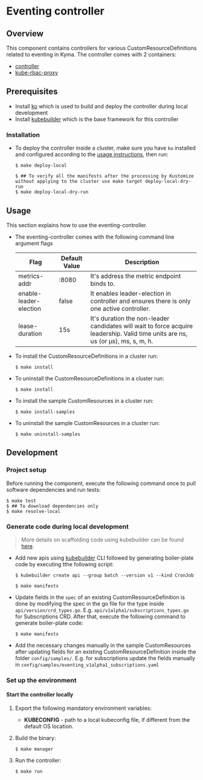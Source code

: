 # Eventing controller

## Overview

This component contains controllers for various CustomResourceDefinitions related to eventing in Kyma. The controller comes with 2 containers:
- [controller](https://github.com/kubernetes-sigs/controller-runtime)
- [kube-rbac-proxy](https://github.com/brancz/kube-rbac-proxy)


## Prerequisites
- Install [ko](https://github.com/google/ko) which is used to build and deploy the controller during local development
- Install [kubebuilder](https://github.com/kubernetes-sigs/kubebuilder) which is the base framework for this controller

### Installation

- To deploy the controller inside a cluster, make sure you have `ko` installed and configured according to the [usage instructions](https://github.com/google/ko#usage), then run:

    ```shell script
    $ make deploy-local

    $ ## To verify all the manifests after the processing by Kustomize without applying to the cluster use make target deploy-local-dry-run    
    $ make deploy-local-dry-run
    ```

## Usage 

This section explains how to use the eventing-controller.

- The eventing-controller comes with the following command line argument flags

    | Flag    | Default Value | Description                                                                                   |
    | ----------------------- | ------------- |---------------------------------------------------------------------------------------------- |
    | metrics-addr            | :8080          | It's address the metric endpoint binds to.
    | enable-leader-election            | false          | It enables leader-election in controller and ensures there is only one active controller. 
    | lease-duration            | 15s          | It's duration the non-leader candidates will wait to force acquire leadership. Valid time units are ns, us (or µs), ms, s, m, h. 

- To install the CustomResourceDefinitions in a cluster run:

    ```shell script
    $ make install
    ```

- To uninstall the CustomResourceDefinitions in a cluster run:

    ```shell script
    $ make install
    ```

- To install the sample CustomResources in a cluster run:

    ```shell script
    $ make install-samples
    ```

- To uninstall the sample CustomResources in a cluster run:

    ```shell script
    $ make uninstall-samples
    ```

## Development

### Project setup

Before running the component, execute the following command once to pull software dependencies and run tests:

```shell script
$ make test
$ ## To download dependencies only
$ make resolve-local 
```

### Generate code during local development

> More details on scaffolding code using kubebuilder can be found [here](https://github.com/kubernetes-sigs/kubebuilder/blob/master/designs/simplified-scaffolding.md). 

- Add new apis using [kubebuilder](https://github.com/kubernetes-sigs/kubebuilder) CLI followed by generating boiler-plate code by executing tthe following script:

    ```shell script
    $ kubebuilder create api --group batch --version v1 --kind CronJob

    $ make manifests
    ```

- Update fields in the `spec` of an existing CustomResourceDefinition is done by modifying the spec in the go file for the type inside `api/version/crd_types.go`. E.g. `api/v1alpha1/subscriptions_types.go` for Subscriptions CRD. After that, execute the following command to generate boiler-plate code:

    ```shell script
    $ make manifests
    ```

- Add the necessary changes manually in the sample CustomResources after updating fields for an existing CustomResourceDefinition inside the folder `config/samples/`. E.g. for subscriptions update the fields manually in `config/samples/eventing_v1alpha1_subscriptions.yaml`

### Set up the environment

#### Start the controller locally

1. Export the following mandatory environment variables:

    * **KUBECONFIG** - path to a local kubeconfig file, if different from the default OS location.

2. Build the binary:

    ```console
    $ make manager
    ```

3. Run the controller:

    ```console
    $ make run
    ```
